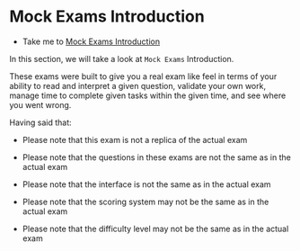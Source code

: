 # Mock Exams Introduction

  - Take me to [Mock Exams Introduction](https://kodekloud.com/topic/mock-exams-introduction/)

In this section, we will take a look at `Mock Exams` Introduction.


These exams were built to give you a real exam like feel in terms of your ability to read and interpret a given question, validate your own work, manage time to complete given tasks within the given time, and see where you went wrong.

Having said that:

- Please note that this exam is not a replica of the actual exam

- Please note that the questions in these exams are not the same as in the actual exam

- Please note that the interface is not the same as in the actual exam

- Please note that the scoring system may not be the same as in the actual exam

- Please note that the difficulty level may not be the same as in the actual exam
